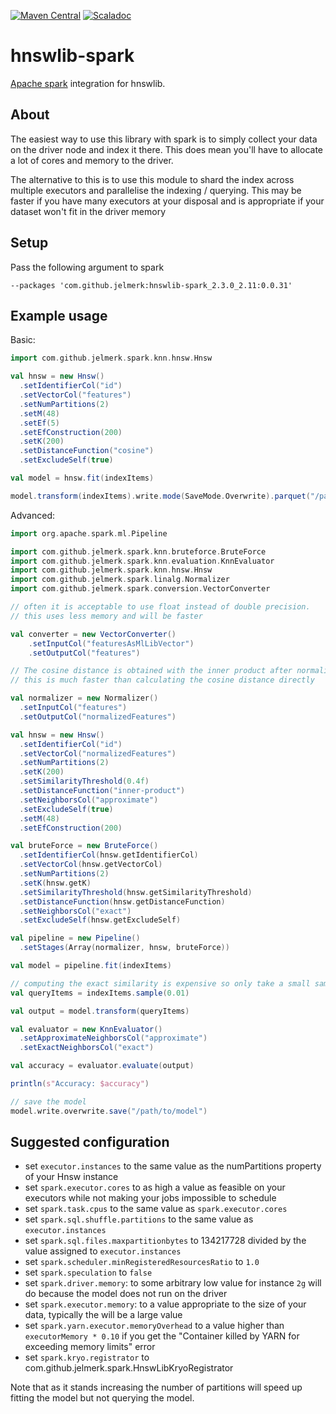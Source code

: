 [![Maven Central](https://maven-badges.herokuapp.com/maven-central/com.github.jelmerk/hnswlib-spark_2.3.0_2.11/badge.svg)](https://maven-badges.herokuapp.com/maven-central/com.github.jelmerk/hnswlib-spark_2.3.0_2.11) [![Scaladoc](http://javadoc-badge.appspot.com/com.github.jelmerk/hnswlib-spark_2.3.0_2.11.svg?label=scaladoc)](http://javadoc-badge.appspot.com/com.github.jelmerk/hnswlib-spark_2.3.0_2.11)

hnswlib-spark
=============

[Apache spark](https://spark.apache.org/) integration for hnswlib.

About
-----

The easiest way to use this library with spark is to simply collect your data on the driver node and index it there. 
This does mean you'll have to allocate a lot of cores and memory to the driver.

The alternative to this is to use this module to shard the index across multiple executors 
and parallelise the indexing / querying. This may be  faster if you have many executors at your disposal and is
appropriate if your dataset won't fit in the driver memory

Setup
-----

Pass the following argument to spark

    --packages 'com.github.jelmerk:hnswlib-spark_2.3.0_2.11:0.0.31'

Example usage
-------------

Basic:

```scala
import com.github.jelmerk.spark.knn.hnsw.Hnsw

val hnsw = new Hnsw()
  .setIdentifierCol("id")
  .setVectorCol("features")
  .setNumPartitions(2)
  .setM(48)
  .setEf(5)
  .setEfConstruction(200)
  .setK(200)
  .setDistanceFunction("cosine")
  .setExcludeSelf(true)

val model = hnsw.fit(indexItems)

model.transform(indexItems).write.mode(SaveMode.Overwrite).parquet("/path/to/output")
```

Advanced:

```scala
import org.apache.spark.ml.Pipeline

import com.github.jelmerk.spark.knn.bruteforce.BruteForce
import com.github.jelmerk.spark.knn.evaluation.KnnEvaluator
import com.github.jelmerk.spark.knn.hnsw.Hnsw
import com.github.jelmerk.spark.linalg.Normalizer
import com.github.jelmerk.spark.conversion.VectorConverter

// often it is acceptable to use float instead of double precision. 
// this uses less memory and will be faster 

val converter = new VectorConverter()
    .setInputCol("featuresAsMlLibVector")
    .setOutputCol("features")

// The cosine distance is obtained with the inner product after normalizing all vectors to unit norm 
// this is much faster than calculating the cosine distance directly

val normalizer = new Normalizer()
  .setInputCol("features")
  .setOutputCol("normalizedFeatures")

val hnsw = new Hnsw()
  .setIdentifierCol("id")
  .setVectorCol("normalizedFeatures")
  .setNumPartitions(2)
  .setK(200)
  .setSimilarityThreshold(0.4f)
  .setDistanceFunction("inner-product")
  .setNeighborsCol("approximate")
  .setExcludeSelf(true)
  .setM(48)
  .setEfConstruction(200)

val bruteForce = new BruteForce()
  .setIdentifierCol(hnsw.getIdentifierCol)
  .setVectorCol(hnsw.getVectorCol)
  .setNumPartitions(2)
  .setK(hnsw.getK)
  .setSimilarityThreshold(hnsw.getSimilarityThreshold)
  .setDistanceFunction(hnsw.getDistanceFunction)
  .setNeighborsCol("exact")
  .setExcludeSelf(hnsw.getExcludeSelf)

val pipeline = new Pipeline()
  .setStages(Array(normalizer, hnsw, bruteForce))

val model = pipeline.fit(indexItems)

// computing the exact similarity is expensive so only take a small sample
val queryItems = indexItems.sample(0.01)

val output = model.transform(queryItems)

val evaluator = new KnnEvaluator()
  .setApproximateNeighborsCol("approximate")
  .setExactNeighborsCol("exact")

val accuracy = evaluator.evaluate(output)

println(s"Accuracy: $accuracy")

// save the model
model.write.overwrite.save("/path/to/model")
```

Suggested configuration
-----------------------

- set `executor.instances` to the same value as the numPartitions property of your Hnsw instance
- set `spark.executor.cores` to as high a value as feasible on your executors while not making your jobs impossible to schedule
- set `spark.task.cpus` to the same value as `spark.executor.cores`
- set `spark.sql.shuffle.partitions` to the same value as `executor.instances`
- set `spark.sql.files.maxpartitionbytes` to 134217728 divided by the value assigned to `executor.instances`
- set `spark.scheduler.minRegisteredResourcesRatio` to `1.0`
- set `spark.speculation` to `false`
- set `spark.driver.memory`: to some arbitrary low value for instance `2g` will do because the model does not run on the driver
- set `spark.executor.memory`: to a value appropriate to the size of your data, typically the will be a large value 
- set `spark.yarn.executor.memoryOverhead` to a value higher than `executorMemory * 0.10` if you get the "Container killed by YARN for exceeding memory limits" error
- set `spark.kryo.registrator` to com.github.jelmerk.spark.HnswLibKryoRegistrator

Note that as it stands increasing the number of partitions will speed up fitting the model but not querying the model.